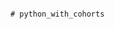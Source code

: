                                                                                                                                                                                                                                                                                                                                                                                                                                                                                                                          # python_with_cohorts